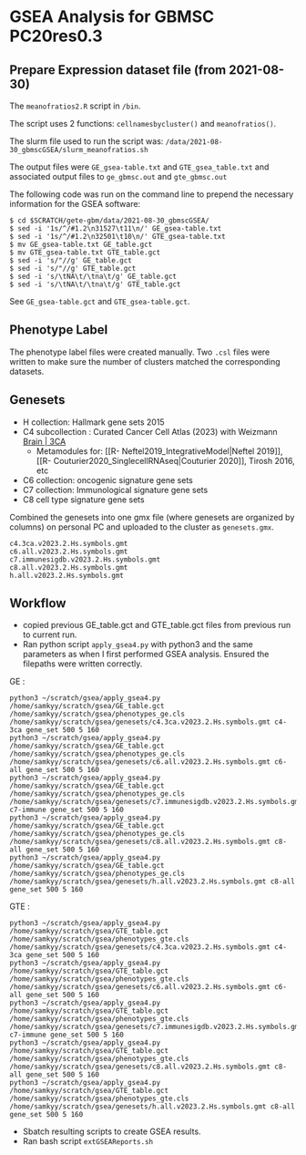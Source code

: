 # GSEA Analysis for GBMSC PC20res0.3

## Prepare Expression dataset file (from 2021-08-30)

The `meanofratios2.R` script in `/bin`. 

The script uses 2 functions: `cellnamesbycluster()` and `meanofratios()`. 

The slurm file used to run the script was: `/data/2021-08-30_gbmscGSEA/slurm_meanofratios.sh`

The output files were  `GE_gsea-table.txt` and `GTE_gsea_table.txt` and associated output files to `ge_gbmsc.out` and `gte_gbmsc.out`

The following code was run on the command line to prepend the necessary information for the GSEA software:

```
$ cd $SCRATCH/gete-gbm/data/2021-08-30_gbmscGSEA/
$ sed -i '1s/^/#1.2\n31527\t11\n/' GE_gsea-table.txt
$ sed -i '1s/^/#1.2\n32501\t10\n/' GTE_gsea-table.txt
$ mv GE_gsea-table.txt GE_table.gct
$ mv GTE_gsea-table.txt GTE_table.gct
$ sed -i 's/"//g' GE_table.gct
$ sed -i 's/"//g' GTE_table.gct
$ sed -i 's/\tNA\t/\tna\t/g' GE_table.gct
$ sed -i 's/\tNA\t/\tna\t/g' GTE_table.gct
```

See `GE_gsea-table.gct` and `GTE_gsea-table.gct`.


## Phenotype Label


The phenotype label files were created manually. Two `.csl` files were written to make sure the number of clusters matched the corresponding datasets.

## Genesets

- H collection: Hallmark gene sets 2015
- C4 subcollection : Curated Cancer Cell Atlas (2023) with Weizmann [Brain | 3CA](https://www.weizmann.ac.il/sites/3CA/brain) 
	- Metamodules for: [[R- Neftel2019_IntegrativeModel|Neftel 2019]], [[R- Couturier2020_SinglecellRNAseq|Couturier 2020]], Tirosh 2016, etc
- C6 collection: oncogenic signature gene sets
- C7 collection: Immunological signature gene sets
- C8 cell type signature gene sets

Combined the genesets into one gmx file (where genesets are organized by columns) on personal PC and uploaded to the cluster as `genesets.gmx`.

```
c4.3ca.v2023.2.Hs.symbols.gmt
c6.all.v2023.2.Hs.symbols.gmt
c7.immunesigdb.v2023.2.Hs.symbols.gmt
c8.all.v2023.2.Hs.symbols.gmt
h.all.v2023.2.Hs.symbols.gmt
```

## Workflow

- copied previous GE_table.gct and GTE_table.gct files from previous run to current run. 
- Ran python script `apply_gsea4.py` with python3 and the same parameters as when I first performed GSEA analysis. Ensured the filepaths were written correctly.

GE : 
```
python3 ~/scratch/gsea/apply_gsea4.py /home/samkyy/scratch/gsea/GE_table.gct /home/samkyy/scratch/gsea/phenotypes_ge.cls /home/samkyy/scratch/gsea/genesets/c4.3ca.v2023.2.Hs.symbols.gmt c4-3ca gene_set 500 5 160
python3 ~/scratch/gsea/apply_gsea4.py /home/samkyy/scratch/gsea/GE_table.gct /home/samkyy/scratch/gsea/phenotypes_ge.cls /home/samkyy/scratch/gsea/genesets/c6.all.v2023.2.Hs.symbols.gmt c6-all gene_set 500 5 160
python3 ~/scratch/gsea/apply_gsea4.py /home/samkyy/scratch/gsea/GE_table.gct /home/samkyy/scratch/gsea/phenotypes_ge.cls /home/samkyy/scratch/gsea/genesets/c7.immunesigdb.v2023.2.Hs.symbols.gmt c7-immune gene_set 500 5 160
python3 ~/scratch/gsea/apply_gsea4.py /home/samkyy/scratch/gsea/GE_table.gct /home/samkyy/scratch/gsea/phenotypes_ge.cls /home/samkyy/scratch/gsea/genesets/c8.all.v2023.2.Hs.symbols.gmt c8-all gene_set 500 5 160
python3 ~/scratch/gsea/apply_gsea4.py /home/samkyy/scratch/gsea/GE_table.gct /home/samkyy/scratch/gsea/phenotypes_ge.cls /home/samkyy/scratch/gsea/genesets/h.all.v2023.2.Hs.symbols.gmt c8-all gene_set 500 5 160
```

GTE : 
```
python3 ~/scratch/gsea/apply_gsea4.py /home/samkyy/scratch/gsea/GTE_table.gct /home/samkyy/scratch/gsea/phenotypes_gte.cls /home/samkyy/scratch/gsea/genesets/c4.3ca.v2023.2.Hs.symbols.gmt c4-3ca gene_set 500 5 160
python3 ~/scratch/gsea/apply_gsea4.py /home/samkyy/scratch/gsea/GTE_table.gct /home/samkyy/scratch/gsea/phenotypes_gte.cls /home/samkyy/scratch/gsea/genesets/c6.all.v2023.2.Hs.symbols.gmt c6-all gene_set 500 5 160
python3 ~/scratch/gsea/apply_gsea4.py /home/samkyy/scratch/gsea/GTE_table.gct /home/samkyy/scratch/gsea/phenotypes_gte.cls /home/samkyy/scratch/gsea/genesets/c7.immunesigdb.v2023.2.Hs.symbols.gmt c7-immune gene_set 500 5 160
python3 ~/scratch/gsea/apply_gsea4.py /home/samkyy/scratch/gsea/GTE_table.gct /home/samkyy/scratch/gsea/phenotypes_gte.cls /home/samkyy/scratch/gsea/genesets/c8.all.v2023.2.Hs.symbols.gmt c8-all gene_set 500 5 160
python3 ~/scratch/gsea/apply_gsea4.py /home/samkyy/scratch/gsea/GTE_table.gct /home/samkyy/scratch/gsea/phenotypes_gte.cls /home/samkyy/scratch/gsea/genesets/h.all.v2023.2.Hs.symbols.gmt c8-all gene_set 500 5 160
```

- Sbatch resulting scripts to create GSEA results. 
- Ran bash script `extGSEAReports.sh`
